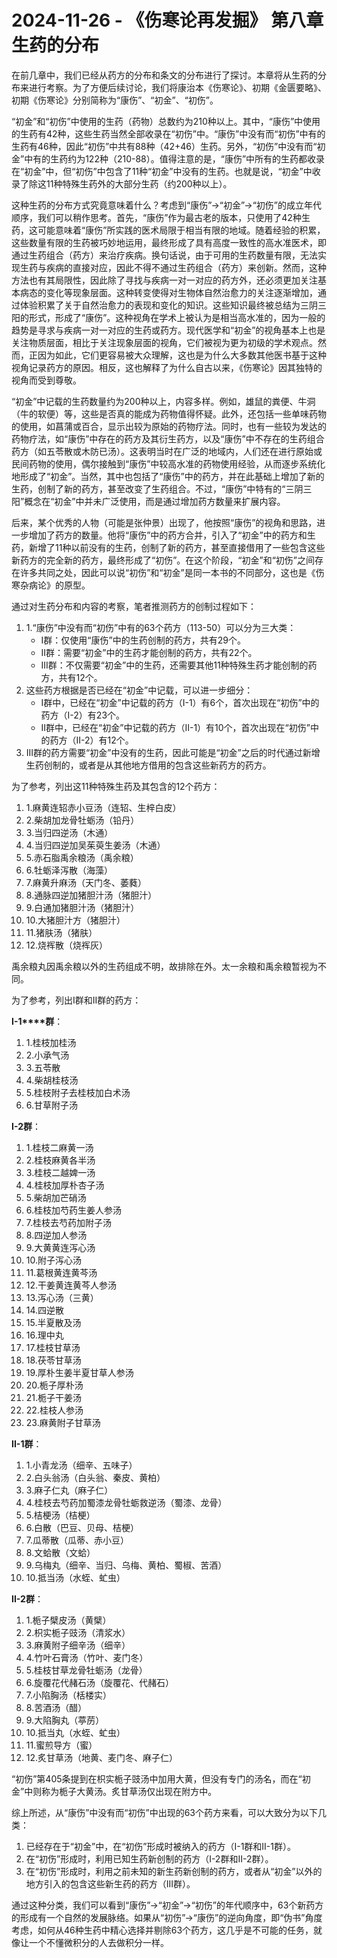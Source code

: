 # 2024-11-26 - 《伤寒论再发掘》 第八章 生药的分布

在前几章中，我们已经从药方的分布和条文的分布进行了探讨。本章将从生药的分布来进行考察。为了方便后续讨论，我们将康治本《伤寒论》、初期《金匮要略》、初期《伤寒论》分别简称为“康伤”、“初金”、“初伤”。

“初金”和“初伤”中使用的生药（药物）总数约为210种以上。其中，“康伤”中使用的生药有42种，这些生药当然全部收录在“初伤”中。“康伤”中没有而“初伤”中有的生药有46种，因此“初伤”中共有88种（42+46）生药。另外，“初伤”中没有而“初金”中有的生药约为122种（210-88）。值得注意的是，“康伤”中所有的生药都收录在“初金”中，但“初伤”中包含了11种“初金”中没有的生药。也就是说，“初金”中收录了除这11种特殊生药外的大部分生药（约200种以上）。

这种生药的分布方式究竟意味着什么？考虑到“康伤”→“初金”→“初伤”的成立年代顺序，我们可以稍作思考。首先，“康伤”作为最古老的版本，只使用了42种生药，这可能意味着“康伤”所实践的医术局限于相当有限的地域。随着经验的积累，这些数量有限的生药被巧妙地运用，最终形成了具有高度一致性的高水准医术，即通过生药组合（药方）来治疗疾病。换句话说，由于可用的生药数量有限，无法实现生药与疾病的直接对应，因此不得不通过生药组合（药方）来创新。然而，这种方法也有其局限性，因此除了寻找与疾病一对一对应的药方外，还必须更加关注基本病态的变化等现象层面。这种转变使得对生物体自然治愈力的关注逐渐增加，通过体验积累了关于自然治愈力的表现和变化的知识。这些知识最终被总结为三阴三阳的形式，形成了“康伤”。这种视角在学术上被认为是相当高水准的，因为一般的趋势是寻求与疾病一对一对应的生药或药方。现代医学和“初金”的视角基本上也是关注物质层面，相比于关注现象层面的视角，它们被视为更为初级的学术观点。然而，正因为如此，它们更容易被大众理解，这也是为什么大多数其他医书基于这种视角记录药方的原因。相反，这也解释了为什么自古以来，《伤寒论》因其独特的视角而受到尊敬。

“初金”中记载的生药数量约为200种以上，内容多样。例如，雄鼠的粪便、牛洞（牛的软便）等，这些是否真的能成为药物值得怀疑。此外，还包括一些单味药物的使用，如菖蒲或百合，显示出较为原始的药物疗法。同时，也有一些较为发达的药物疗法，如“康伤”中存在的药方及其衍生药方，以及“康伤”中不存在的生药组合药方（如五苓散或木防已汤）。这表明当时在广泛的地域内，人们还在进行原始或民间药物的使用，偶尔接触到“康伤”中较高水准的药物使用经验，从而逐步系统化地形成了“初金”。当然，其中也包括了“康伤”中的药方，并在此基础上增加了新的生药，创制了新的药方，甚至改变了生药组合。不过，“康伤”中特有的“三阴三阳”概念在“初金”中并未广泛使用，而是通过增加药方数量来扩展内容。

后来，某个优秀的人物（可能是张仲景）出现了，他按照“康伤”的视角和思路，进一步增加了药方的数量。他将“康伤”中的药方合并，引入了“初金”中的药方和生药，新增了11种以前没有的生药，创制了新的药方，甚至直接借用了一些包含这些新药方的完全新的药方，最终形成了“初伤”。在这个阶段，“初金”和“初伤”之间存在许多共同之处，因此可以说“初伤”和“初金”是同一本书的不同部分，这也是《伤寒杂病论》的原型。

通过对生药分布和内容的考察，笔者推测药方的创制过程如下：

1. 1.“康伤”中没有而“初伤”中有的63个药方（113-50）可以分为三大类：
   * I群：仅使用“康伤”中的生药创制的药方，共有29个。
   * II群：需要“初金”中的生药才能创制的药方，共有22个。
   * III群：不仅需要“初金”中的生药，还需要其他11种特殊生药才能创制的药方，共有12个。
2. 这些药方根据是否已经在“初金”中记载，可以进一步细分：
   * I群中，已经在“初金”中记载的药方（I-1）有6个，首次出现在“初伤”中的药方（I-2）有23个。
   * II群中，已经在“初金”中记载的药方（II-1）有10个，首次出现在“初伤”中的药方（II-2）有12个。
3. III群的药方需要“初金”中没有的生药，因此可能是“初金”之后的时代通过新增生药创制的，或者是从其他地方借用的包含这些新药方的药方。

为了参考，列出这11种特殊生药及其包含的12个药方：

1. 1.麻黄连轺赤小豆汤（连轺、生梓白皮）
2. 2.柴胡加龙骨牡蛎汤（铅丹）
3. 3.当归四逆汤（木通）
4. 4.当归四逆加吴茱萸生姜汤（木通）
5. 5.赤石脂禹余粮汤（禹余粮）
6. 6.牡蛎泽泻散（海藻）
7. 7.麻黄升麻汤（天门冬、萎蕤）
8. 8.通脉四逆加猪胆汁汤（猪胆汁）
9. 9.白通加猪胆汁汤（猪胆汁）
10. 10.大猪胆汁方（猪胆汁）
11. 11.猪肤汤（猪肤）
12. 12.烧裈散（烧裈灰）

禹余粮丸因禹余粮以外的生药组成不明，故排除在外。太一余粮和禹余粮暂视为不同。

为了参考，列出I群和II群的药方：

**I-1****群**：

1. 1.桂枝加桂汤
2. 2.小承气汤
3. 3.五苓散
4. 4.柴胡桂枝汤
5. 5.桂枝附子去桂枝加白术汤
6. 6.甘草附子汤

**I-2群**：

1. 1.桂枝二麻黄一汤
2. 2.桂枝麻黄各半汤
3. 3.桂枝二越婢一汤
4. 4.桂枝加厚朴杏子汤
5. 5.柴胡加芒硝汤
6. 6.桂枝加芍药生姜人参汤
7. 7.桂枝去芍药加附子汤
8. 8.四逆加人参汤
9. 9.大黄黄连泻心汤
10. 10.附子泻心汤
11. 11.葛根黄连黄芩汤
12. 12.干姜黄连黄芩人参汤
13. 13.泻心汤（三黄）
14. 14.四逆散
15. 15.半夏散及汤
16. 16.理中丸
17. 17.桂枝甘草汤
18. 18.茯苓甘草汤
19. 19.厚朴生姜半夏甘草人参汤
20. 20.栀子厚朴汤
21. 21.栀子干姜汤
22. 22.桂枝人参汤
23. 23.麻黄附子甘草汤

**II-1群**：

1. 1.小青龙汤（细辛、五味子）
2. 2.白头翁汤（白头翁、秦皮、黄柏）
3. 3.麻子仁丸（麻子仁）
4. 4.桂枝去芍药加蜀漆龙骨牡蛎救逆汤（蜀漆、龙骨）
5. 5.桔梗汤（桔梗）
6. 6.白散（巴豆、贝母、桔梗）
7. 7.瓜蒂散（瓜蒂、赤小豆）
8. 8.文蛤散（文蛤）
9. 9.乌梅丸（细辛、当归、乌梅、黄柏、蜀椒、苦酒）
10. 10.抵当汤（水蛭、虻虫）

**II-2群**：

1. 1.栀子檗皮汤（黄檗）
2. 2.枳实栀子豉汤（清浆水）
3. 3.麻黄附子细辛汤（细辛）
4. 4.竹叶石膏汤（竹叶、麦门冬）
5. 5.桂枝甘草龙骨牡蛎汤（龙骨）
6. 6.旋覆花代赭石汤（旋覆花、代赭石）
7. 7.小陷胸汤（栝楼实）
8. 8.苦酒汤（醋）
9. 9.大陷胸丸（葶苈）
10. 10.抵当丸（水蛭、虻虫）
11. 11.蜜煎导方（蜜）
12. 12.炙甘草汤（地黄、麦门冬、麻子仁）

“初伤”第405条提到在枳实栀子豉汤中加用大黄，但没有专门的汤名，而在“初金”中则称为栀子大黄汤。炙甘草汤仅出现在附方中。

综上所述，从“康伤”中没有而“初伤”中出现的63个药方来看，可以大致分为以下几类：

1. 已经存在于“初金”中，在“初伤”形成时被纳入的药方（I-1群和II-1群）。
2. 在“初伤”形成时，利用已知生药新创制的药方（I-2群和II-2群）。
3. 在“初伤”形成时，利用之前未知的新生药新创制的药方，或者从“初金”以外的地方引入的包含这些新生药的药方（III群）。

通过这种分类，我们可以看到“康伤”→“初金”→“初伤”的年代顺序中，63个新药方的形成有一个自然的发展脉络。如果从“初伤”→“康伤”的逆向角度，即“伪书”角度考虑，如何从46种生药中精心选择并剔除63个药方，这几乎是不可能的任务，就像让一个不懂微积分的人去做积分一样。